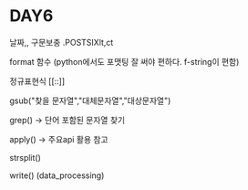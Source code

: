 # DAY6

날짜,, 구문보충 .POSTSIXlt,ct 

format 함수 (python에서도 포맷팅 잘 써야 편하다. f-string이 편함)

정규표현식 [[::]]

gsub("찾을 문자열","대체문자열","대상문자열")

grep() -> 단어 포함된 문자열 찾기

apply() -> 주요api 활용 참고

strsplit()

write() (data_processing)
